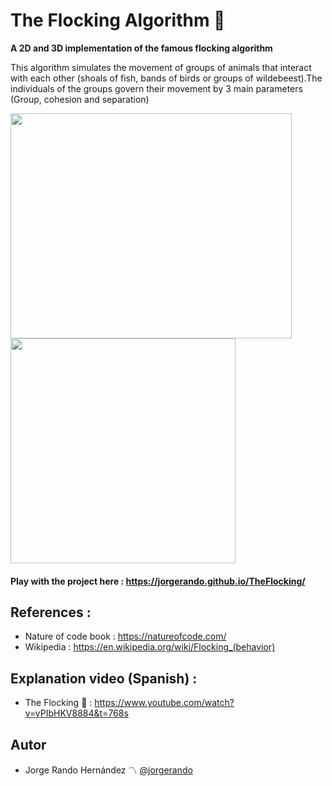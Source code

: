 
# The Flocking Algorithm 🌌

**A 2D and 3D implementation of the famous flocking algorithm** 

This algorithm simulates the movement of groups of animals that interact with each other (shoals of fish, bands of birds or groups of wildebeest).The individuals of the groups govern their movement by 3 main parameters (Group, cohesion and separation)

<img src="https://user-images.githubusercontent.com/69701088/158035601-3822fad7-995a-414a-b607-c3ca9ef46ca7.gif" width="450" height="360"/> <img src="https://user-images.githubusercontent.com/69701088/158039369-527e17e8-2484-4923-b39c-cda5a5b66fad.gif" width="360" height="360"/>

#### Play with the project here : https://jorgerando.github.io/TheFlocking/

## References :
- Nature of code book : https://natureofcode.com/
- Wikipedia : https://en.wikipedia.org/wiki/Flocking_(behavior)

## Explanation video (Spanish) :
- The Flocking :moyai: : https://www.youtube.com/watch?v=yPIbHKV8884&t=768s

## Autor
* Jorge Rando Hernández :part_alternation_mark: [@jorgerando](https://github.com/jorgerando)

